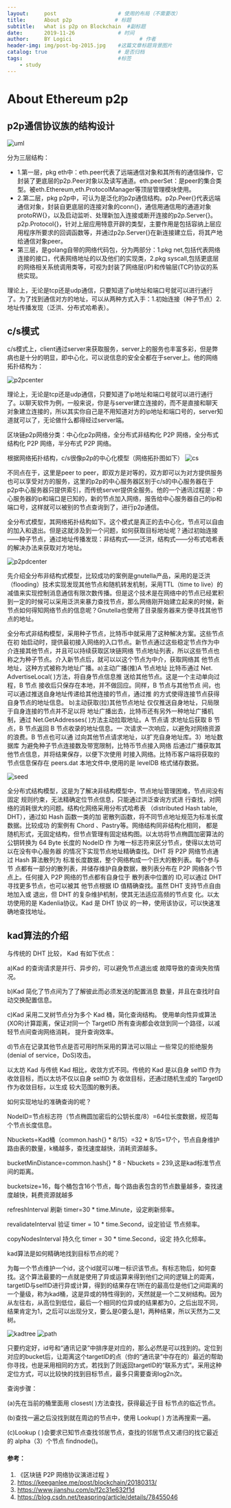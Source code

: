 ```yaml
---
layout:     post                    # 使用的布局（不需要改）
title:      About p2p              # 标题 
subtitle:   what is p2p on Blockchain  #副标题
date:       2019-11-26              # 时间
author:     BY Logici                      # 作者
header-img: img/post-bg-2015.jpg    #这篇文章标题背景图片
catalog: true                       # 是否归档
tags:                               #标签
    - study
---
```

# About Ethereum p2p

## p2p通信协议族的结构设计

![uml](/img/learmForp2p-uml.png)

分为三层结构：

- 1.第一层，pkg eth中：eth.peer代表了远端通信对象和其所有的通信操作，它封装了更底层的p2p.Peer对象以及读写通道。eth.peerSet：是peer的集合类型。被eth.Ethereum,eth.ProtocolManager等顶层管理模块使用。
- 2.第二层，pkg p2p中，可认为是泛化的p2p通信结构。p2p.Peer{}代表远端通信对象，封装自更底层的连接对象的conn{}，通信用通信用的通道对象protoRW{}，以及启动监听、处理新加入连接或断开连接的p2p.Server{}。p2p.Protocol{}，针对上层应用特意开辟的类型，主要作用是包括容纳上层应用程序所要求的回调函数等，并通过p2p.Server{}在新连接建立后，将其产地给通信对象peer。
- 第三层，是golang自带的网络代码包，分为两部分：1.pkg net,包括代表网络连接的<Conn>接口，代表网络地址的<Addr>以及他们的实现类，2.pkg syscall,包括更底层的网络相关系统调用类等，可视为封装了网络层(IP)和传输层(TCP)协议的系统实现。



理论上，无论是tcp还是udp通信，只要知道了ip地址和端口号就可以进行通行了。为了找到通信对方的地址，可以从两种方式入手：1.初始连接（种子节点）2.地址传播发现（泛洪、分布式哈希表）。

## c/s模式

c/s模式上，client通过server来获取服务，server上的服务也丰富多彩，但是弊病也是十分的明显，即中心化，可以说信息的安全全都在于server上。他的网络拓扑结构为：

![p2pcenter](/img/learmForp2p-center.png)


理论上，无论是tcp还是udp通信，只要知道了ip地址和端口号就可以进行通行了。以聊天软件为例，一般来说，你是与server建立连接的，而不是直接和聊天对象建立连接的，所以其实你自己是不用知道对方的ip地址和端口号的，server知道就可以了，无论做什么都得经过server端。

区块链p2p网络分类：中心化p2p网络，全分布式非结构化 P2P 网络，全分布式结构化 P2P 网络，半分布式 P2P 网络。

根据网络拓扑结构，c/s很像p2p的中心化模型（网络拓扑图如下）
![cs](/img/learmForp2p-cs.png)

不同点在于，这里是peer to peer，即双方是对等的，双方即可以为对方提供服务也可以享受对方的服务，这里的p2p的中心服务器区别于c/s的中心服务器在于p2p中心服务器只提供索引，而传统server提供全服务。他的一个通讯过程是：中心服务器的ip和端口是已知的，新的节点加入网络，报告给中心服务器自己的ip和端口号，这样就可以被别的节点查询到了，进行p2p通信。

全分布式模型，其网络拓扑结构如下。这个模式是真正的去中心化，节点可以自由的加入和退出。但是这就涉及到一个问题，如何获取目标地址呢？通过初始连接——种子节点，通过地址传播发现：非结构式——泛洪，结构式——分布式哈希表的解决办法来获取对方地址。

![p2pdcenter](/img/learmForp2p-dcenter.png)


先介绍全分布非结构式模型，比较成功的案例是gnutella产品，采用的是泛洪（flooding）技术实现发现其他节点和随机转发机制，采用TTL（time to live）的减值来实现控制消息通信有限次数传播。但是这个技术是在网络中的节点已经累积到一定的时候可以采用泛洪来暴力查找节点，那么网络刚开始建立起来的时候，新节点如何得知网络节点的信息呢？Gnutella也使用了目录服务器来方便寻找其他节点的地址。

全分布式非结构模型，采用种子节点，比特币中就采用了这种解决方案。这些节点在初 始启动时，提供最初接入网络的入口节点。新节点通过这些稳定节点作为中介连接其他节点，并且可以持续获取区块链网络 节点地址列表，所以这些节点也称之为种子节点。介入新节点后，就可以以这个节点为中介，获取网络其 他节点地址，这种方式被称为地址广播。a)主动广播(推)A 节点地址 比特币通过 Net. AdvertiseLocal( )方法，将自身节点信息推 送给其他节点。这是一个主动单向过程，B 节点 接收后只保存在本地，并不做回应。同样，B 节点与其他节点 间，也可以通过推送自身地址传递给其他连接的节点，通过推 的方式使得连接节点获得自身节点的地址信息。 b)主动获取(拉)其他节点地址 仅仅推送自身地址，只局限于自身连接的节点并不足以将 地址广播出去，比特币还有另外一种地址广播机制，通过 Net.GetAddresses( )方法主动拉取地址。A 节点请 求地址后获取 B 节点，B 节点返回 B 节点收录的地址信息。一 次请求一次响应，以避免对网络资源的浪费。B 节点也可以通 过向其他节点请求地址，以扩充自身地址库。3）地址数据库 为避免种子节点连接数及带宽限制，比特币节点接入网络 后通过广播获取其他节点信息，并将结果保存，以便下次使用 时接入网络。比特币客户端将获取的节点信息保存在 peers.dat 本地文件中,使用的是 levelDB 格式储存数据。

![seed](/img/learmForp2p-seed.png)

全分布式结构模型，这是为了解决非结构模型中，节点地址管理困难，节点间没有固定 规则约束，无法精确定位节点信息，只能通过洪泛查询方式进 行查找，对网络的消耗很大的问题。结构化网络采用分布式哈希表 （distributed Hash table, DHT），通过如 Hash 函数一类的加 密散列函数，将不同节点地址规范为标准长度数据。比较成功 的案例有 Chord 、Pastry等。网络结构同非结构化相同， 都是随机形式，无固定结构，但节点管理有固定结构图。以太坊将节点椭圆加密算法的公钥转换为 64 Byte 长度的 NodeID 作 为唯一标志符来区分节点，使得以太坊可以在没有中心服务器 的情况下实现节点地址精确查找。DHT 将 P2P 网络节点通过 Hash 算法散列为 标准长度数据，整个网络构成一个巨大的散列表。每个参与节 点都有一部分的散列表，并储存维护自身数据，散列表分布在 P2P 网络各个节点上。任何接入 P2P 网络的节点都有自身位于 散列表中位置的 ID,可以通过 DHT 寻找更多节点，也可以被其 他节点根据 ID 值精确查找。虽然 DHT 支持节点自由地加入或 退出，但 DHT 的复杂维护机制，使其无法适应高频的节点变 化。以太坊使用的是 Kadenlia协议。Kad 是 DHT 协议 的一种，使用该协议，可以快速准确地查找地址。



## kad算法的介绍

与传统的 DHT 比较， Kad 有如下优点： 

a)Kad 的查询请求是并行、异步的，可以避免节点退出或 故障导致的查询失败情况。

 b)Kad 简化了节点间为了了解彼此而必须发送的配置消息 数量，并且在查找时自动交换配置信息。 

c)Kad 采用二叉树节点分为多个 Kad 桶，简化查询结构。 使用单向性异或算法(XOR)计算距离，保证对同一个 TargetID 所有查询都会收敛到同一个路径，以减轻节点间查询网络消耗， 提升查询效率。 

d)节点在记录其他节点是否可用时所采用的算法可以阻止 一些常见的拒绝服务(denial of service，DoS)攻击。

以太坊 Kad 与传统 Kad 相比，收敛方式不同。传统的 Kad 是以自身 selfID 作为收敛目标，而以太坊不仅以自身 selfID 为 收敛目标，还通过随机生成的 TargetID 作为收敛目标，以生成 较大范围的散列表。

如何实现地址的准确查询的呢？

NodeID=节点标志符（节点椭圆加密后的公钥长度/8）=64位长度数据，规范每个节点长度信息。

Nbuckets=Kad桶（common.hash{} * 8/15）=32 * 8/15=17个，节点自身维护路由表的数量，k桶越多，查找速度越快，消耗资源越多。

bucketMinDistance=common.hash{} * 8 - Nbuckets = 239,这是kad标准节点间的距离。

bucketsize=16，每个桶包含16个节点，每个路由表包含的节点数量越多，查找速度越快，耗费资源就越多

refreshInterval 刷新 timer=30 * time.Minute，设定刷新频率。 

revalidateInterval 验证 timer = 10 * time.Second，设定验证 节点频率。 

copyNodesInterval 持久化 timer = 30 * time.Second，设定 持久化频率。

kad算法是如何精确地找到目标节点的呢？

为每一个节点维护一个id，这个id就可以唯一标识该节点。有标志物后，如何查找。这个算法最要的一点就是使用了异或运算来得到他们之间的逻辑上的距离，targetID与selfID进行异或计算，得到的结果存在1所在的最高位是他们之间距离的一个量级，称为kad桶，这是异或的特性得到的，天然就是一个二叉树结构。因为从左往右，从高位到低位，最后一个相同的位异或的结果都为0，之后出现不同，结果肯定为1，之后可以出现分叉，要么是0要么是1，两种结果，所以天然为二叉树。

![kadtree](/img/learmForp2p-kadtree.png)
![path](/img/learmForp2p-path.png)

只要约定好，id号和“通讯记录”中排序是对应的，那么必然是可以找到的。定位到对应的bucket后，让距离这个targetID的点（你的“通讯录”中存在的）最近的帮助你寻找，也是采用相同的方式，若找到了则返回targetID的“联系方式”。采用这种定位方式，可以比较快的找到目标节点，最多只需要查询log2n次。

查询步骤：

(a)先在当前的桶里面用 closest( )方法查找，获得最近于目 标节点的临近节点。

(b)查找一遍之后没找到就在周边的节点中，使用 Lookup( ) 方法再搜索一遍。 

(c)Lookup ( )会要求已知节点查找邻居节点，查找的邻居节点又递归的找它最近的 alpha（3）个节点 findnode()。





#### 参考：

1. 《区块链 P2P 网络协议演进过程 》
2. https://keeganlee.me/post/blockchain/20180313/
3. https://www.jianshu.com/p/f2c31e632f1d
4. https://blog.csdn.net/teaspring/article/details/78455046
